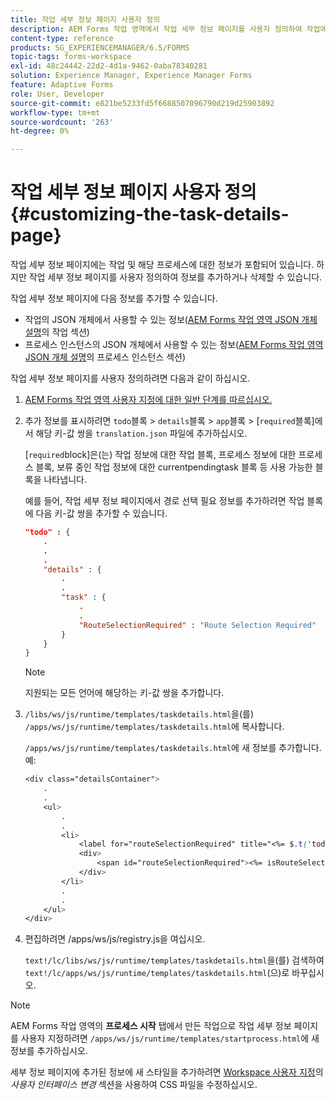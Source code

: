 ```yaml
---
title: 작업 세부 정보 페이지 사용자 정의
description: AEM Forms 작업 영역에서 작업 세부 정보 페이지를 사용자 정의하여 작업에 대해 표시되는 기본 정보를 수정하는 방법
content-type: reference
products: SG_EXPERIENCEMANAGER/6.5/FORMS
topic-tags: forms-workspace
exl-id: 48c24442-22d2-4d1a-9462-0aba78340281
solution: Experience Manager, Experience Manager Forms
feature: Adaptive Forms
role: User, Developer
source-git-commit: e821be5233fd5f6688507096790d219d25903892
workflow-type: tm+mt
source-wordcount: '263'
ht-degree: 0%

---
```


# 작업 세부 정보 페이지 사용자 정의 {#customizing-the-task-details-page}

작업 세부 정보 페이지에는 작업 및 해당 프로세스에 대한 정보가 포함되어 있습니다. 하지만 작업 세부 정보 페이지를 사용자 정의하여 정보를 추가하거나 삭제할 수 있습니다.

작업 세부 정보 페이지에 다음 정보를 추가할 수 있습니다.

* 작업의 JSON 개체에서 사용할 수 있는 정보([AEM Forms 작업 영역 JSON 개체 설명](/help/forms/using/html-workspace-json-object-description.md)의 작업 섹션)
* 프로세스 인스턴스의 JSON 개체에서 사용할 수 있는 정보([AEM Forms 작업 영역 JSON 개체 설명](/help/forms/using/html-workspace-json-object-description.md)의 프로세스 인스턴스 섹션)

작업 세부 정보 페이지를 사용자 정의하려면 다음과 같이 하십시오.

1. [AEM Forms 작업 영역 사용자 지정에 대한 일반 단계를 따르십시오.](/help/forms/using/generic-steps-html-workspace-customization.md)
1. 추가 정보를 표시하려면 `todo`블록 > `details`블록 > `app`블록 > [`required`블록]에서 해당 키-값 쌍을 `translation.json` 파일에 추가하십시오.

   [`required`block]은(는) 작업 정보에 대한 작업 블록, 프로세스 정보에 대한 프로세스 블록, 보류 중인 작업 정보에 대한 currentpendingtask 블록 등 사용 가능한 블록을 나타냅니다.

   예를 들어, 작업 세부 정보 페이지에서 경로 선택 필요 정보를 추가하려면 작업 블록에 다음 키-값 쌍을 추가할 수 있습니다.

   ```json
   "todo" : {
       .
       .
       .
       "details" : {
           .
           .
           "task" : {
               .
               .
               "RouteSelectionRequired" : "Route Selection Required"
           }
       }
   }
   ```

   >[!NOTE]
   >
   >지원되는 모든 언어에 해당하는 키-값 쌍을 추가합니다.

1. `/libs/ws/js/runtime/templates/taskdetails.html`을(를) `/apps/ws/js/runtime/templates/taskdetails.html`에 복사합니다.

   `/apps/ws/js/runtime/templates/taskdetails.html`에 새 정보를 추가합니다. 예:

   ```css
   <div class="detailsContainer">
       .
       .
       <ul>
           .
           .
           <li>
               <label for="routeSelectionRequired" title="<%= $.t('todo.details.task.RouteSelectionRequired')%>"><%= $.t('todo.details.task.RouteSelectionRequired')%></label>
               <div>
                   <span id="routeSelectionRequired"><%= isRouteSelectionRequired != null ? isRouteSelectionRequired : ''%></span>
               </div>
           </li>
           .
           .
       </ul>
   </div>
   ```

1. 편집하려면 /apps/ws/js/registry.js을 여십시오.

   `text!/lc/libs/ws/js/runtime/templates/taskdetails.html`을(를) 검색하여 `text!/lc/apps/ws/js/runtime/templates/taskdetails.html`(으)로 바꾸십시오.

>[!NOTE]
>
>AEM Forms 작업 영역의 **프로세스 시작** 탭에서 만든 작업으로 작업 세부 정보 페이지를 사용자 지정하려면 `/apps/ws/js/runtime/templates/startprocess.html`에 새 정보를 추가하십시오.
>
>세부 정보 페이지에 추가된 정보에 새 스타일을 추가하려면 [Workspace 사용자 지정](changing-locale-user-interface.md)의 *사용자 인터페이스 변경* 섹션을 사용하여 CSS 파일을 수정하십시오.
